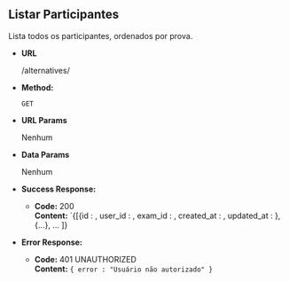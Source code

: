 **Listar Participantes**
----
    
Lista todos os participantes, ordenados por prova. 

* **URL**
    
    /alternatives/
     
* **Method:**

    `GET` 
  
*  **URL Params**

    Nenhum

* **Data Params**

    Nenhum

* **Success Response:**

  * **Code:** 200 <br />
    **Content:** `{[{id : <integer>, 
                   user_id : <integer>,
                   exam_id : <integer>,
                   created_at : <timestamp>,
                   updated_at : <timestamp>},
                   {...}, 
                   ...
                   ]}
 
* **Error Response:**

  * **Code:** 401 UNAUTHORIZED <br />
    **Content:** `{ error : "Usuário não autorizado" }`


